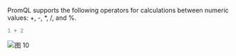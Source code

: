 PromQL supports the following operators for calculations between numeric values: +, -, \*, /, and %.

```SQL
1 + 2
```

![图 10](/img/src/metrics/index/387b5238762b791c1f30c5db1cc338a5e99476235754467041d66f325e1cf152.png)
